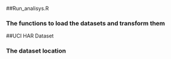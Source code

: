 ##Run_analisys.R
### The functions to load the datasets and transform them

##UCI HAR Dataset
### The dataset location